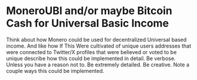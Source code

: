 # MoneroUBI and/or maybe Bitcoin Cash for Universal Basic Income

Think about how Monero could be used for decentralized Universal based income. And like how If This Were cultivated of unique users addresses that were connected to Twitter/X profiles that were believed or voted to be unique describe how this could be implemented in detail. Be verbose. Unless you have a reason not to. Be extremely detailed. Be creative. Note a couple ways this could be implemented. 
